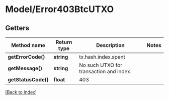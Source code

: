 # Model/Error403BtcUTXO

## Getters

Method name | Return type | Description | Notes
------------ | ------------- | ------------- | -------------
**getErrorCode()** | **string** | tx.hash.index.spent |
**getMessage()** | **string** | No such UTXO for transaction and index. |
**getStatusCode()** | **float** | 403 |

[[Back to Index]](../index.md)
